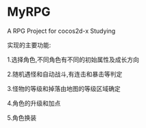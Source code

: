 MyRPG
=====

A RPG Project for cocos2d-x Studying

实现的主要功能:

1.选择角色,不同角色有不同的初始属性及成长方向

2.随机遇怪和自动战斗,有连击和暴击等判定

3.怪物的等级和掉落由地图的等级区域确定

4.角色的升级和加点

5.角色换装
